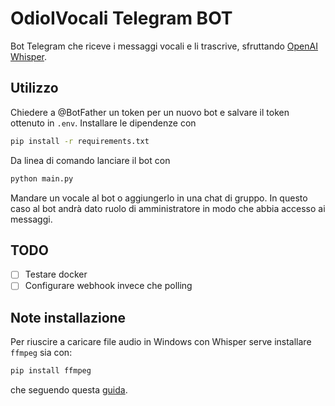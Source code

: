 # OdioIVocali Telegram BOT

Bot Telegram che riceve i messaggi vocali e li trascrive, sfruttando [OpenAI Whisper](https://github.com/openai/whisper).

## Utilizzo

Chiedere a @BotFather un token per un nuovo bot e salvare il token ottenuto in `.env`. Installare le dipendenze con

```cmd
pip install -r requirements.txt
```

Da linea di comando lanciare il bot con

```cmd
python main.py
```

Mandare un vocale al bot o aggiungerlo in una chat di gruppo. In questo caso al bot andrà dato ruolo di amministratore in modo che abbia accesso ai messaggi.

## TODO

- [ ] Testare docker
- [ ] Configurare webhook invece che polling
  
## Note installazione

Per riuscire a caricare file audio in Windows con Whisper serve installare `ffmpeg` sia con:

```cmd
pip install ffmpeg
```

che seguendo questa [guida](https://www.geeksforgeeks.org/how-to-install-ffmpeg-on-windows/).
